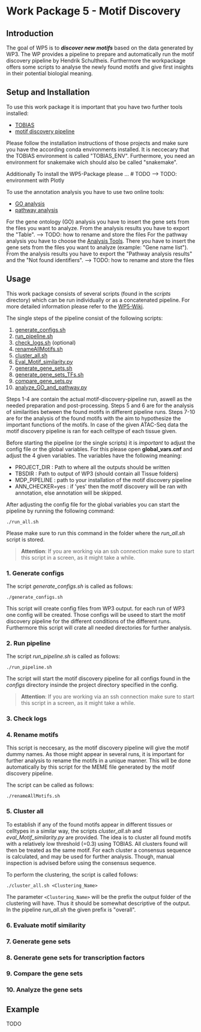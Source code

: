 # Work Package 5 - Motif Discovery

## Introduction

The goal of WP5 is to ***discover new motifs*** based on the data generated by WP3.
The WP provides a pipeline to prepare and automatically run the motif discovery pipeline by Hendrik Schultheis. 
Furthermore the workpackage offers some scripts to analyse the newly found motifs and give first insights in their potential biologial meaning.

## Setup and Installation
To use this work package it is important that you have two further tools installed:
* [TOBIAS](https://github.com/loosolab/TOBIAS)
* [motif discovery pipeline](https://github.com/loosolab/motif-discovery-pipeline)

Please follow the installation instructions of those projects and make sure you have the according conda environments installed. It is neccecary that the TOBIAS environment is called "TOBIAS_ENV". 
Furthermore, you need an environment for snakemake wich should also be called "snakemake".

Additionally 
To install the WP5-Package please ... # TODO
--> TODO: environment with Plotly

To use the annotation analysis you have to use two online tools:
* [GO analysis](http://www.pantherdb.org)
* [pathway analysis](https://reactome.org)

For the gene ontology (GO) analysis you have to insert the gene sets from the files you want to analyze. From the analysis results you have to export the "Table". --> TODO: how to rename and store the files
For the pathway analysis you have to choose the [Analysis Tools](https://reactome.org/PathwayBrowser/#TOOL=AT). There you have to insert the gene sets from the files you want to analyze (example: "Gene name list"). From the analysis results you have to export the "Pathway analysis results" and the "Not found identifiers". --> TODO: how to rename and store the files

## Usage
This work package consists of several scripts (found in the *scripts* directory) which can be run individually or as a concatenated pipeline. For more detailed information please refer to the [WP5-Wiki](https://github.com/loosolab/Datenanalyse-2021/wiki/WP5).

The single steps of the pipeline consist of the following scripts:
1. [generate_configs.sh](#1-generate-configs)    
2. [run_pipeline.sh](#2-run-pipeline)
3. [check_logs.sh](#3-check-logs) (optional)
4. [renameAllMotifs.sh](#4-rename-motifs)
5. [cluster_all.sh](#5-cluster-all)
6. [Eval_Motif_similarity.py](#6-evaluate-motif-similarity)
7. [generate_gene_sets.sh](#7-generate-gene-sets)
8. [generate_gene_sets_TFs.sh](#8-generate-gene-sets-for-transcription-factors)
9. [compare_gene_sets.py](#9-compare-the-gene-sets)
10. [analyze_GO_and_pathway.py](#10-analyze-the-gene-sets)

Steps 1-4 are contain the actual motif-discovery-pipeline run, aswell as the needed preparation and post-processing.
Steps 5 and 6 are for the analysis of similarities between the found motifs in different pipeline runs.
Steps 7-10 are for the analysis of the found motifs with the aim to hypothesize the important functions of the motifs.
In case of the given ATAC-Seq data the motif discovery pipeline is ran for each celltype of each tissue given.

Before starting the pipeline (or the single scripts) it is *important* to adjust the config file or the global variables. 
For this please open **global_vars.cnf** and adjust the 4 given variables.
The variables have the following meaning:

* PROJECT_DIR : Path to where all the outputs should be written
* TBSDIR : Path to output of WP3 (should contain all Tissue folders)
* MDP_PIPELINE : path to your installation of the motif discovery pipeline
* ANN_CHECKER=yes : if 'yes' then the motif discovery will be ran with annotation, else annotation will be skipped.

After adjusting the config file for the global variables you can start the pipeline by running the following command:

```
./run_all.sh
```
Please make sure to run this command in the folder where the *run_all.sh* script is stored.
> **Attention**: If you are working via an ssh connection make sure to start this script in a screen, as it might take a while.

### 1. Generate configs
The script *generate_configs.sh* is called as follows:

```
./generate_configs.sh
```
This script will create config files from WP3 output. for each run of WP3 one config will be created. Those configs will be useed to start the motif discovery pipeline for the different conditions of the different runs.
Furthermore this script will crate all needed directories for further analysis.

### 2. Run pipeline
The script *run_pipeline.sh* is called as follows:

```
./run_pipeline.sh
```
The script will start the motif discovery pipeline for all configs found in the *configs* directory insinde the project directory specified in the config. 
> **Attention**: If you are working via an ssh connection make sure to start this script in a screen, as it might take a while.

### 3. Check logs

### 4. Rename motifs
This script is neccesary, as the motif discovery pipeline will give the motif dummy names. 
As those might appear in several runs, it is important for further analysis to rename the motifs in a unique manner.
This will be done automatically by this script for the MEME file generated by the motif discovery pipeline.

The script can be called as follows:

```
./renameAllMotifs.sh
```
### 5. Cluster all
To establish if any of the found motifs appear in different tissues or celltypes in a similar way, the scripts *cluster_all.sh* and 
*eval_Motif_similarity.py* are provided. 
The idea is to cluster all found motifs with a relatively low threshold (=0.3) using TOBIAS. All clusters found will then be treated as the same motif.
For each cluster a consensus sequence is calculated, and may be used for further analysis. Though, manual inspection is advised before using the consensus sequence.

To perform the clustering, the script is called follows:
```
./cluster_all.sh <Clustering_Name> 
```
The parameter `<Clustering_Name>` will be the prefix the output folder of the clustering will have. Thus it should be somewhat descriptive of the output. In the pipeline *run_all.sh* the given prefix is "overall".

### 6. Evaluate motif similarity

### 7. Generate gene sets

### 8. Generate gene sets for transcription factors

### 9. Compare the gene sets

### 10. Analyze the gene sets

## Example
TODO
